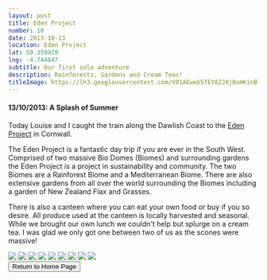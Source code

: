 ```yaml
---
layout: post
title: Eden Project
number: 10
date: 2013-10-13
location: Eden Project 
lat: 50.359929
lng: -4.744847
subtitle: Our first solo adventure
description: Rainforests, Gardens and Cream Teas!
titleImage: https://lh3.googleusercontent.com/V01AEweb5TEY8ZJ8jBoHKinBl54cuutIsQI1JLoJ6m9-7w5KXZ-4mEKBCo4YUYGdKfj4rxTeTd6LVxXDwAgT1wxTcza8ms0X3u3VPrGn2XbRY28RpnvV6bWaR50cpuRTfsEyQjBaUhM=w2400
---
```


<h4>13/10/2013: A Splash of Summer</h4>

Today Louise and I caught the train along the Dawlish Coast to the <a target="_blank" href="http://www.edenproject.com/">Eden Project</a> in Cornwall. 

The Eden Project is a fantastic day trip if you are ever in the South West. <br>
Comprised of two massive Bio Domes (Biomes) and surrounding gardens the Eden Project is a project in sustainability and community. The two Biomes are a Rainforest Biome and a Mediterranean Biome. There are also extensive gardens from all over the world surrounding the Biomes including a garden of New Zealand Flax and Grasses. 

There is also a canteen where you can eat your own food or buy if you so desire. All produce used at the canteen is locally harvested and seasonal. While we brought our own lunch we couldn't help but splurge on a cream tea. I was glad we only got one between two of us as the scones were massive!

<img src="https://lh3.googleusercontent.com/znl4eh8y6ssfB56uU5hQWj2u8NfIzgazHgCIQ7zIou_d-b8DV3fRnOChcvpDldBn8HHnh0e3A7_67zvSzmlZTtzPnQTRMpBtCgfqNxkODeZkXZ85ng3gc9ir-gd0-dnihgZ3_bxPIHk=w2400" class="image1">
<img src="https://lh3.googleusercontent.com/MvI-AVELqCxaweizOMMwj5snJhSI4wivZnAcaWumvO_wwLxZtg3WQDT510G6ozB6RppylJZz2qvkUXb1eNTjX9aoKMjqtHUuJjEzYOmU9hiZ41BGoEFRNQhhRxGzfg5RVGkcdDHRxZE=w2400" class="image1">
<img src="https://lh3.googleusercontent.com/6pcmJN1ITyPmpkpwrwgB7pmBgC_5J_9r0n19sVsKRkn_P1b8tX4MKtXDLM1wOZDaxT8ZyVlr4G3F-rZeC-9oo0Vfjp6TWv1tpAZlcloPBmHfR-lvzXqULU4eQwODBZBZGBGjJ5ZFSIY=w2400" class="image1">
<img src="https://lh3.googleusercontent.com/94YI3vt4wcKJJ4mE-SUMljMe7kV6d1JMUCDAhyBYK4tT-igVHLWLgJbf4E4ItS7Rb-PbYOYQIuLjr65POcLzWKqZEjtBYw7iR-R9b4LVbai6SvPtXgavuSNDZdpPa5QY0N6M_1oK8yk=w2400" class="image1">
<img src="https://lh3.googleusercontent.com/utOZ9C5zit-M7DmlBlUsyWNM47-gL8kIu34SRj-E1e5RhBkTK0kmtjMBiWrQVASFDAnoQ3zPHdZGsmCZX2RromuIRTUxdf7poUgEe5znen8QC5imn1BfXyWBoIWQPsw6OZ1XgGC9n8E=w2400" class="image1">
<img src="https://lh3.googleusercontent.com/rZ9-LyWOQIwdkcTOakL8U5jW1kei0A7zlvyIpLmQb-OfC-vjGaeNrVLFw9NmtTOicSwNuPgsr4FqA1ZUK29hjYU8_lAa5b3I5Q_j2Ysi5nXoXiWZAdJc7xCOiXDcQng-UbwAbSV7NSU=w2400" class="image1">
<img src="https://lh3.googleusercontent.com/W8ZcvBKHGs7CLIZDuhpFfySj-gDspFzPJqBkiQc_HoZK4k-qEzSJ7ZQwG_dK0GBEZ_gMp82vAj56fSGjgn1Euu_Q17XjHs8XsfqyA-DFBFCgEeVm76hzdvVwg22cORatAiYpKpwBEeY=w2400" class="image1">
<img src="https://lh3.googleusercontent.com/kGfZh2ZmFz4Z-52RUp9Ze35i-l7cSMi3wxGNZs7hgYWT-hq7hWscBG6yLp3nvVDhVS8yZzAKQiPxF9aIEXEmsYAKBvm2_RkfhUaWRQkJkiDTQQM8TSvhtaFGSTtTv-1-W6YIYotFUAQ=w2400" class="image1">
<img src="https://lh3.googleusercontent.com/Y3lnMsgJZecIHQ-rnu62rmFoHKwuuceMMKfA8zXEuLlvzPCPMvs7l4AJJAvz8H2SxWObFe2731XIJLGpBLeIITYMY_HP6pl6RdBrjTkjux197hgJIg3vMtiGf_EwaJCv3TGsHIUthWk=w2400" class="image1">

<div class="wrapper">
  <input type="button" class="button" value="Return to Home Page" onclick="self.close()">
</div>
